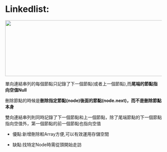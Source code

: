 # Linkedlist:

<img src="https://i.imgur.com/1Qc4uHD.png"  width="600" height="180">

單向連結串列的每個節點只記錄了下一個節點(或者上一個節點),而**尾端的節點指向空值Null**

刪除節點的時候是**刪除指定節點(node)後面的節點(node.next)，而不是刪除節點本身**

雙向連結串列則同時記錄了下一個節點和上一個節點，除了尾端節點的下一個節點指向空值外，第一個節點的前一個節點也指向空值

* 優點:新增刪除較Array方便,可以有效運用存儲空間

* 缺點:找特定Node時需從頭開始走訪 
